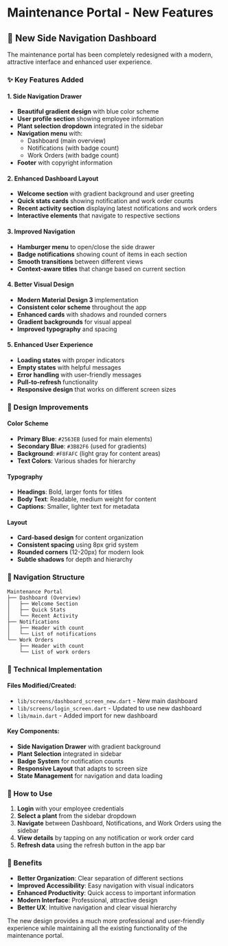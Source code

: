 # Maintenance Portal - New Features

## 🎉 New Side Navigation Dashboard

The maintenance portal has been completely redesigned with a modern, attractive interface and enhanced user experience.

### ✨ Key Features Added

#### 1. **Side Navigation Drawer**
- **Beautiful gradient design** with blue color scheme
- **User profile section** showing employee information
- **Plant selection dropdown** integrated in the sidebar
- **Navigation menu** with:
  - Dashboard (main overview)
  - Notifications (with badge count)
  - Work Orders (with badge count)
- **Footer** with copyright information

#### 2. **Enhanced Dashboard Layout**
- **Welcome section** with gradient background and user greeting
- **Quick stats cards** showing notification and work order counts
- **Recent activity section** displaying latest notifications and work orders
- **Interactive elements** that navigate to respective sections

#### 3. **Improved Navigation**
- **Hamburger menu** to open/close the side drawer
- **Badge notifications** showing count of items in each section
- **Smooth transitions** between different views
- **Context-aware titles** that change based on current section

#### 4. **Better Visual Design**
- **Modern Material Design 3** implementation
- **Consistent color scheme** throughout the app
- **Enhanced cards** with shadows and rounded corners
- **Gradient backgrounds** for visual appeal
- **Improved typography** and spacing

#### 5. **Enhanced User Experience**
- **Loading states** with proper indicators
- **Empty states** with helpful messages
- **Error handling** with user-friendly messages
- **Pull-to-refresh** functionality
- **Responsive design** that works on different screen sizes

### 🎨 Design Improvements

#### Color Scheme
- **Primary Blue**: `#2563EB` (used for main elements)
- **Secondary Blue**: `#3B82F6` (used for gradients)
- **Background**: `#F8FAFC` (light gray for content areas)
- **Text Colors**: Various shades for hierarchy

#### Typography
- **Headings**: Bold, larger fonts for titles
- **Body Text**: Readable, medium weight for content
- **Captions**: Smaller, lighter text for metadata

#### Layout
- **Card-based design** for content organization
- **Consistent spacing** using 8px grid system
- **Rounded corners** (12-20px) for modern look
- **Subtle shadows** for depth and hierarchy

### 📱 Navigation Structure

```
Maintenance Portal
├── Dashboard (Overview)
│   ├── Welcome Section
│   ├── Quick Stats
│   └── Recent Activity
├── Notifications
│   ├── Header with count
│   └── List of notifications
└── Work Orders
    ├── Header with count
    └── List of work orders
```

### 🔧 Technical Implementation

#### Files Modified/Created:
- `lib/screens/dashboard_screen_new.dart` - New main dashboard
- `lib/screens/login_screen.dart` - Updated to use new dashboard
- `lib/main.dart` - Added import for new dashboard

#### Key Components:
- **Side Navigation Drawer** with gradient background
- **Plant Selection** integrated in sidebar
- **Badge System** for notification counts
- **Responsive Layout** that adapts to screen size
- **State Management** for navigation and data loading

### 🚀 How to Use

1. **Login** with your employee credentials
2. **Select a plant** from the sidebar dropdown
3. **Navigate** between Dashboard, Notifications, and Work Orders using the sidebar
4. **View details** by tapping on any notification or work order card
5. **Refresh data** using the refresh button in the app bar

### 🎯 Benefits

- **Better Organization**: Clear separation of different sections
- **Improved Accessibility**: Easy navigation with visual indicators
- **Enhanced Productivity**: Quick access to important information
- **Modern Interface**: Professional, attractive design
- **Better UX**: Intuitive navigation and clear visual hierarchy

The new design provides a much more professional and user-friendly experience while maintaining all the existing functionality of the maintenance portal.
